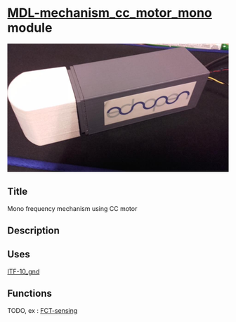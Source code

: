 # [MDL-mechanism_cc_motor_mono]() module
![](viewme.jpg)

## Title
Mono frequency mechanism using CC motor

## Description

## Uses
[ITF-10_gnd](../../interfaces/ITF-10_gnd)

## Functions
TODO, ex : [FCT-sensing](../../functions/FCT-sensing)
